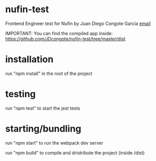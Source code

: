 # nufin-test

Frontend Engineer test for Nufin by Juan Diego Congote García [email](mailto:jdcongote@gmail.com)

IMPORTANT: You can find the compiled app inside: https://github.com/JDcongote/nufin-test/tree/master/dist

# installation

run "npm install" in the root of the project

# testing

run "npm test" to start the jest tests

# starting/bundling

run "npm start" to run the webpack dev server

run "npm build" to compile and dristribute the project (inside /dist)
